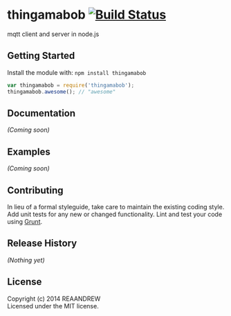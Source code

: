 # thingamabob [![Build Status](https://secure.travis-ci.org/REAANDREW/thingamabob.png?branch=master)](http://travis-ci.org/REAANDREW/thingamabob)

mqtt client and server in node.js

## Getting Started
Install the module with: `npm install thingamabob`

```javascript
var thingamabob = require('thingamabob');
thingamabob.awesome(); // "awesome"
```

## Documentation
_(Coming soon)_

## Examples
_(Coming soon)_

## Contributing
In lieu of a formal styleguide, take care to maintain the existing coding style. Add unit tests for any new or changed functionality. Lint and test your code using [Grunt](http://gruntjs.com/).

## Release History
_(Nothing yet)_

## License
Copyright (c) 2014 REAANDREW  
Licensed under the MIT license.
